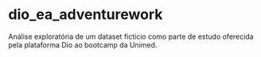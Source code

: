 # dio_ea_adventurework
Análise exploratória de um dataset fictício como parte de estudo oferecida pela plataforma Dio ao bootcamp da Unimed.
